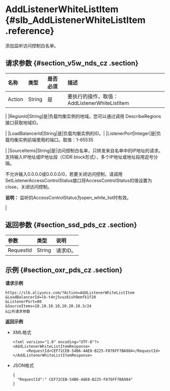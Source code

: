 # AddListenerWhiteListItem {#slb_AddListenerWhiteListItem .reference}

添加监听访问控制白名单。

## 请求参数 {#section_v5w_nds_cz .section}

|名称|类型|是否必须|描述|
|:-|:-|:---|:-|
|Action|String|是|要执行的操作，取值：AddListenerWhiteListItem

|
|RegionId|String|是|负载均衡实例的地域。您可以通过调用 DescribeRegions接口获取地域ID。

|
|LoadBalancerId|String|是|负载均衡实例的ID。|
|ListenerPort|Integer|是|负载均衡实例前端使用的端口。取值：1-65535

|
|SourceItems|String|是|访问控制白名单，只转发来自名单中的IP地址的请求。支持输入IP地址或IP地址段（CIDR block形式），多个IP地址或地址段用逗号分隔。

不允许输入0.0.0.0或0.0.0.0/0，若要关闭访问控制，请调用SetListenerAccessControlStatus接口将AccessControlStatus的值设置为close，关闭访问控制。

**说明：** 监听的AccessControlStatus为open\_white\_list时有效。

|

## 返回参数 {#section_ssd_pds_cz .section}

|参数|类型|说明|
|:-|:-|:-|
|RequestId|String|请求ID。|

## 示例 {#section_oxr_pds_cz .section}

**请求示例**

``` {#public}
https://slb.aliyuncs.com/?Action=AddListenerWhiteListItem
&LoadBalancerId=lb-t4nj5vuz8ish9emfk1f20
&ListenerPort=80
&SourceItems=10.10.10.10,10.20.10.3/24
&公共请求参数
```

**返回示例**

-   XML格式

    ```
    <?xml version="1.0" encoding="UTF-8"?>
    <AddListenerWhiteListItemResponse>
          <RequestId>CEF72CEB-54B6-4AE8-B225-F876FF7BA984</RequestId>
    </AddListenerWhiteListItemResponse>
    ```

-   JSON格式

    ```
    {
      "RequestId":" CEF72CEB-54B6-4AE8-B225-F876FF7BA984"
    }
    ```


